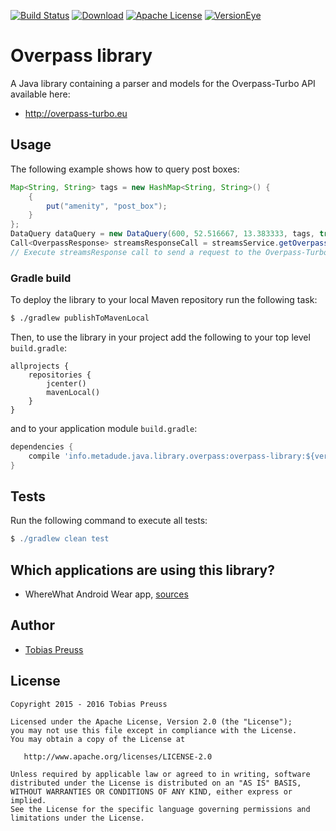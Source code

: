 [![Build Status](https://travis-ci.org/johnjohndoe/Overpass.svg)](https://travis-ci.org/johnjohndoe/Overpass) [![Download](https://api.bintray.com/packages/tbsprs/maven/Overpass/images/download.svg)](https://bintray.com/tbsprs/maven/Overpass/_latestVersion) [![Apache License](http://img.shields.io/badge/license-Apache%20License%202.0-lightgrey.svg)](http://choosealicense.com/licenses/apache-2.0/) [![VersionEye](https://www.versioneye.com/user/projects/5658152672d5f3000900bf0c/badge.svg)](https://www.versioneye.com/user/projects/5658152672d5f3000900bf0c)

# Overpass library

A Java library containing a parser and models for the Overpass-Turbo API available here:

* http://overpass-turbo.eu


## Usage

The following example shows how to query post boxes:

```java
Map<String, String> tags = new HashMap<String, String>() {
    {
        put("amenity", "post_box");
    }
};
DataQuery dataQuery = new DataQuery(600, 52.516667, 13.383333, tags, true, 13);
Call<OverpassResponse> streamsResponseCall = streamsService.getOverpassResponse(data);
// Execute streamsResponse call to send a request to the Overpass-Turbo API.
```

### Gradle build

To deploy the library to your local Maven repository run the following task:

```bash
$ ./gradlew publishToMavenLocal
```

Then, to use the library in your project add the following to
your top level `build.gradle`:

```
allprojects {
    repositories {
        jcenter()
        mavenLocal()
    }
}
```

and to your application module `build.gradle`:


```groovy
dependencies {
    compile 'info.metadude.java.library.overpass:overpass-library:${version}'
}
```

## Tests

Run the following command to execute all tests:

```groovy
$ ./gradlew clean test
```

## Which applications are using this library?

* WhereWhat Android Wear app, [sources][wherewhat-sources]


## Author

* [Tobias Preuss][tobias-preuss]

## License

    Copyright 2015 - 2016 Tobias Preuss

    Licensed under the Apache License, Version 2.0 (the "License");
    you may not use this file except in compliance with the License.
    You may obtain a copy of the License at

       http://www.apache.org/licenses/LICENSE-2.0

    Unless required by applicable law or agreed to in writing, software
    distributed under the License is distributed on an "AS IS" BASIS,
    WITHOUT WARRANTIES OR CONDITIONS OF ANY KIND, either express or implied.
    See the License for the specific language governing permissions and
    limitations under the License.


[tobias-preuss]: https://github.com/johnjohndoe
[wherewhat-sources]: https://github.com/ligi/WhereWhat
